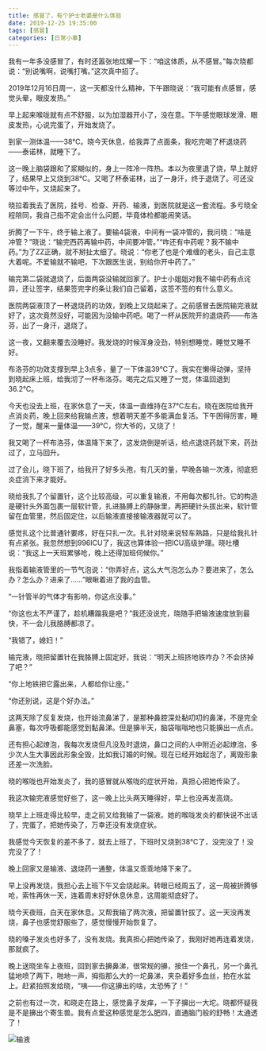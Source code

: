 ```yaml
---
title: 感冒了，有个护士老婆是什么体验
date: 2019-12-25 19:35:00
tags: [感冒]
categories: [日常小事]
---
```


我有一年多没感冒了，有时还嚣张地炫耀一下：“咱这体质，从不感冒。”每次晓都说：“别说嘴啊，说嘴打嘴。”这次真中招了。

<!--more-->

2019年12月16日周一，这一天都没什么精神，下午跟晓说：“我可能有点感冒，感觉头晕，眼皮发热。”

早上起来喉咙就有点不舒服，以为加湿器开小了，没在意。下午感觉眼球发滑、眼皮发热，心说完蛋了，开始发烧了。

到家一测体温——38℃。晓今天休息，给我弄了点面条，我吃完喝了杯退烧药——泰诺林，就睡下了。

这一晚上脑袋跟和了浆糊似的，身上一阵冷一阵热。本以为夜里退了烧，早上就好了，结果早上又烧到38℃。又喝了杯泰诺林，出了一身汗，终于退烧了。可还没等过中午，又烧起来了。

晓拉着我去了医院，挂号、检查、开药、输液，到医院就是这一套流程。多亏晓全程陪同，我自己指不定会出什么问题，毕竟体检都能闹笑话。

折腾了一下午，终于输上液了。要输4袋液，中间有一袋冲管的，我问晓：“啥是冲管？”晓说：“输完西药再输中药，中间要冲管。”“咋还有中药呢？我不输中药。”为了ZZ正确，就不掰扯太细了。晓说：“你老了也是个难缠的老头，自己主意大着呢。不爱输就不输吧，下次跟医生说，别给你开中药了。”

输完第二袋就退烧了，后面两袋没输就回家了。护士小姐姐对我不输中药有点诧异，还让签字，结果签完字的条让我们自己留着，这签不签的有什么意义。

医院两袋液顶了一杯退烧药的功效，到晚上又烧起来了。之前感冒去医院输完液就好了，这次竟然没好，可能因为没输中药吧。喝了一杯从医院开的退烧药——布洛芬，出了一身汗，退烧了。

这一夜，又翻来覆去没睡好。我发烧的时候浑身没劲，特别想睡觉，睡觉又睡不好。

布洛芬的功效支撑到早上3点多，量了一下体温39℃了。我实在懒得动弹，坚持到晓起床上班，给我沏了一杯布洛芬。喝完之后又睡了一觉，体温回退到36.2℃。

今天也没去上班，在家休息了一天，体温一直维持在37℃左右。晓在医院给我开点消炎药，晚上回来给我输点液，想着明天差不多能满血复活。下午困得厉害，睡了一觉，醒来一量体温——39℃，你大爷的，又烧了！

我又喝了一杯布洛芬，体温降下来了，这发烧倒是听话，给点退烧药就下来，药劲过了，立马回升。

过了会儿，晓下班了，给我开了好多头孢，有几天的量，早晚各输一次液，彻底把炎症消下来才能好。

晓给我扎了个留置针，这个比较高级，可以重复输液，不用每次都扎针。它的构造是硬针头外面包裹一层软针管，扎进胳膊上的静脉里，再把硬针头拔出来，软针管留在血管里，然后固定住，以后输液直接接输液器就可以了。

感觉扎这个比普通针要疼，好在只扎一次。扎针对晓来说轻车熟路，只是给我扎针有点紧张。我忽然想到996ICU了，我这也算体验一把ICU高级护理。晓吐槽说：“我这上一天班累够呛，晚上还得加班伺候你。”

我指着输液管里的一节气泡说：“你弄好点，这么大气泡怎么办？要进来了，怎么办？怎么办？进来了……”眼瞅着进了我的血管。

“一针管半的气体才有影响，你这点没事。”

“你这也太不严谨了，趁机糟蹋我是吧？”我还没说完，晓随手把输液速度放到最快，不一会儿我胳膊都凉了。

“我错了，媳妇！”

输完液，晓把留置针在我胳膊上固定好，我说：“明天上班挤地铁咋办？不会挤掉了吧？”

“你上地铁把它露出来，人都给你让座。”

“你还别说，这是个好办法。”

这两天除了反复发烧，也开始流鼻涕了，是那种鼻腔深处黏叨叨的鼻涕，不是完全鼻塞，每次呼吸都能感觉到黏鼻涕。但是擤半天，脑袋嗡嗡地也只能擤出一点点。

还有担心起燎泡，我每次发烧但凡没及时退烧，鼻口之间的人中附近必起燎泡，多少次人生大事因此形象全毁，比如我订婚的时候。现在已经开始起泡了，离毁形象还差一次洗脸。

晓的喉咙也开始发炎了，我的感冒就从喉咙的症状开始，真担心把她传染了。

我这次输完液感觉好些了，这一晚上比头两天睡得好，早上也没再发高烧。

晓早上上班走得比较早，走之前又给我输了一袋液。她的喉咙发炎的都快说不出话了，完蛋了，把她传染了，万幸还没有发烧症状。

我感觉今天恢复的差不多了，就去上班了，下班时又烧到38℃了，没完没了！没完没了了！

晚上回家又是输液、退烧药一通整，体温又乖乖地降下来了。

早上没再发烧，我担心去上班下午又会烧起来。转眼已经周五了，这一周被折腾够呛，索性再休一天，连着周末好好休息休息，这周能彻底好了。

晓今天夜班，白天在家休息。又帮我输了两次液，把留置针拔了。这一天没再发烧，鼻子也感觉舒服些了，感觉慢慢开始恢复了。

晓的嗓子发炎也好多了，没有发烧。我真担心把她传染了，我刚好她再连着发烧，那就疯了。

晚上送晓坐车上夜班，回到家去擤鼻涕，很常规的擤，按住一个鼻孔，另一个鼻孔猛地喷了两下，啪地一声，拇指那么大的一坨鼻涕，夹杂着好多血丝，拍在水盆上。赶紧拍照发给晓，“咦——你这擤出的啥，太恐怖了！”

之前也有过一次，和晓走在路上，感觉鼻子发痒，一下子擤出一大坨。晓都怀疑我是不是擤出个寄生兽。我有点爱这种感觉是怎么肥四，直通脑门般的舒畅！太通透了！

![输液](https://imagedb-1257991841.cos.ap-beijing.myqcloud.com/WechatIMG987.jpeg)